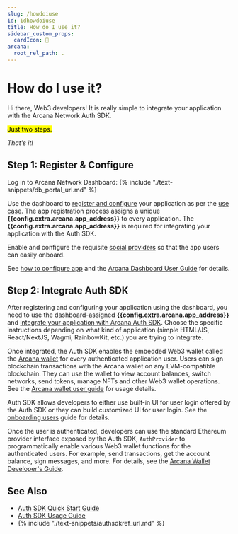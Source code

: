 ```yaml
---
slug: /howdoiuse
id: idhowdoiuse
title: How do I use it?
sidebar_custom_props:
  cardIcon: 📝
arcana:
  root_rel_path: .
---
```


# How do I use it?

Hi there, Web3 developers! It is really simple to integrate your application with the Arcana Network Auth SDK.

<mark>Just two steps.</mark>

*That's it!*

## Step 1: Register & Configure

Log in to Arcana Network Dashboard: {% include "./text-snippets/db_portal_url.md" %}

Use the dashboard to [register and configure]({{page.meta.arcana.root_rel_path}}/howto/config_dapp.md) your application as per the [use case]({{page.meta.arcana.root_rel_path}}/use_cases.md). The app registration process assigns a unique **{{config.extra.arcana.app_address}}** to every application. The **{{config.extra.arcana.app_address}}** is required for integrating your application with the Auth SDK.

Enable and configure the requisite [social providers]({{page.meta.arcana.root_rel_path}}/howto/config_social/index.md) so that the app users can easily onboard.

See [how to configure app]({{page.meta.arcana.root_rel_path}}/howto/config_dapp.md) and the [Arcana Dashboard User Guide]({{page.meta.arcana.root_rel_path}}/db/config_dApp_with_db.md) for details.

## Step 2: Integrate Auth SDK

After registering and configuring your application using the dashboard, you need to use the dashboard-assigned **{{config.extra.arcana.app_address}}** and [integrate your application with Arcana Auth SDK]({{page.meta.arcana.root_rel_path}}/howto/integrate_auth/index.md). Choose the specific instructions depending on what kind of application (simple HTML/JS, React/NextJS, Wagmi, RainbowKit, etc.) you are trying to integrate.

Once integrated, the Auth SDK enables the embedded Web3 wallet called the [Arcana wallet]({{page.meta.arcana.root_rel_path}}/concepts/anwallet/index.md) for every authenticated application user.  Users can sign blockchain transactions with the Arcana wallet on any EVM-compatible blockchain. They can use the wallet to view account balances, switch networks, send tokens, manage NFTs and other Web3 wallet operations. See the [Arcana wallet user guide]({{page.meta.arcana.root_rel_path}}/user_guides/wallet_ui/index.md) for usage details.

Auth SDK allows developers to either use built-in UI for user login offered by the Auth SDK or they can build customized UI for user login. See the [onboarding users]({{page.meta.arcana.root_rel_path}}/howto/onboard_users/index.md) guide for details.

Once the user is authenticated, developers can use the standard Ethereum provider interface exposed by the Auth SDK, `AuthProvider` to programmatically enable various Web3 wallet functions for the authenticated users. For example, send transactions, get the account balance, sign messages, and more. For details, see the [Arcana Wallet Developer's Guide]({{page.meta.arcana.root_rel_path}}/howto/arcana_wallet/index.md).

## See Also

* [Auth SDK Quick Start Guide]({{page.meta.arcana.root_rel_path}}/walletsdk/wallet_qs.md)
* [Auth SDK Usage Guide]({{page.meta.arcana.root_rel_path}}/walletsdk/wallet_usage.md)
* {% include "./text-snippets/authsdkref_url.md" %}

